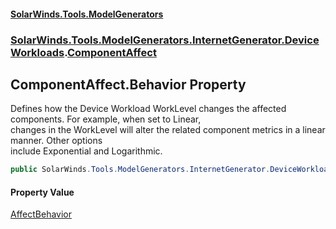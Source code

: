 #### [SolarWinds.Tools.ModelGenerators](index.md 'index')
### [SolarWinds.Tools.ModelGenerators.InternetGenerator.DeviceWorkloads](index.md#SolarWinds.Tools.ModelGenerators.InternetGenerator.DeviceWorkloads 'SolarWinds.Tools.ModelGenerators.InternetGenerator.DeviceWorkloads').[ComponentAffect](ComponentAffect.md 'SolarWinds.Tools.ModelGenerators.InternetGenerator.DeviceWorkloads.ComponentAffect')

## ComponentAffect.Behavior Property

Defines how the Device Workload WorkLevel changes the affected components. For example, when set to Linear,  
changes in the WorkLevel will alter the related component metrics in a linear manner. Other options  
include Exponential and Logarithmic.

```csharp
public SolarWinds.Tools.ModelGenerators.InternetGenerator.DeviceWorkloads.AffectBehavior Behavior { get; set; }
```

#### Property Value
[AffectBehavior](AffectBehavior.md 'SolarWinds.Tools.ModelGenerators.InternetGenerator.DeviceWorkloads.AffectBehavior')